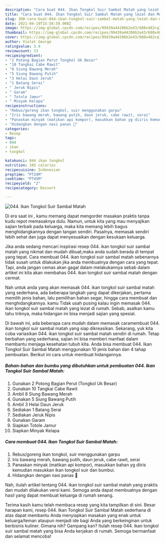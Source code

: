 ```yaml
---
description: "Cara buat 044. Ikan Tongkol Suir Sambal Matah yang lezat dan Mudah Dibuat"
title: "Cara buat 044. Ikan Tongkol Suir Sambal Matah yang lezat dan Mudah Dibuat"
slug: 368-cara-buat-044-ikan-tongkol-suir-sambal-matah-yang-lezat-dan-mudah-dibuat
date: 2021-04-19T15:58:59.908Z
image: https://img-global.cpcdn.com/recipes/99439a44206b2e43/680x482cq70/044-ikan-tongkol-suir-sambal-matah-foto-resep-utama.jpg
thumbnail: https://img-global.cpcdn.com/recipes/99439a44206b2e43/680x482cq70/044-ikan-tongkol-suir-sambal-matah-foto-resep-utama.jpg
cover: https://img-global.cpcdn.com/recipes/99439a44206b2e43/680x482cq70/044-ikan-tongkol-suir-sambal-matah-foto-resep-utama.jpg
author: Violet George
ratingvalue: 3.9
reviewcount: 13
recipeingredient:
- "2 Potong Bagian Perut Tongkol Uk Besar"
- "10 Tangkai Cabe Rawit"
- "8 Siung Bawang Merah"
- "5 Siung Bawang Putih"
- "3 Helai Daun Jeruk"
- "1 Batang Serai"
- " Jeruk Nipis"
- " Garam"
- " Totole Jamur"
- " Minyak Kelapa"
recipeinstructions:
- "Rebus/goreng ikan tongkol, suir menggunakan garpu"
- "Iris bawang merah, bawang putih, daun jeruk, cabe rawit, serai"
- "Panaskan minyak (matikan api kompor), masukkan bahan yg diiris kemudian masukkan ikan tongkol suir dan bumbui."
- "Hidangkan dengan nasi panas 🤤"
categories:
- Resep
tags:
- 044
- ikan
- tongkol

katakunci: 044 ikan tongkol 
nutrition: 165 calories
recipecuisine: Indonesian
preptime: "PT24M"
cooktime: "PT45M"
recipeyield: "2"
recipecategory: Dessert

---
```



![044. Ikan Tongkol Suir Sambal Matah](https://img-global.cpcdn.com/recipes/99439a44206b2e43/680x482cq70/044-ikan-tongkol-suir-sambal-matah-foto-resep-utama.jpg)

Di era  saat ini , kamu memang dapat mengorder masakan praktis tanpa kudu repot memasaknya dulu. Namun, untuk kita yang mau menyajikan sajian terbaik pada keluarga, maka kita memang lebih bagus menghidangkannya dengan tangan sendiri. Pasalnya, memasak sendiri lebih sehat dan juga dapat menyesuaikan dengan kesukaan keluarga.

Jika anda sedang mencari inspirasi resep 044. ikan tongkol suir sambal matah yang nikmat dan mudah dibuat,maka anda sudah berada di tempat yang tepat. Cara membuat 044. ikan tongkol suir sambal matah  sebenarnya tidak susah untuk dilakukan jika anda membuatnya dengan cara yang tepat. Tapi, anda jangan cemas akan gagal dalam melakukannya 
sebab dalam artikel ini kita akan membahas 044. ikan tongkol suir sambal matah dengan cermat.  



Nah untuk anda yang akan memasak 044. ikan tongkol suir sambal matah yang sederhana, ada beberapa langkah yang dapat dikerjakan, pertama memilih jenis bahan, lalu pemilihan bahan segar, hingga cara membuat dan menghidangkannya. kamu Tidak usah pusing kalau ingin memasak 044. ikan tongkol suir sambal matah yang lezat di rumah. Sebab, asalkan kamu  tahu triknya, maka hidangan ini bisa menjadi sajian yang spesial.

Di bawah ini, ada beberapa cara mudah dalam memasak caramembuat 044. ikan tongkol suir sambal matah yang siap dikreasikan. Sekarang, yuk kita coba variasikan 044. ikan tongkol suir sambal matah sendiri di rumah. Tetap berbahan yang sederhana, sajian ini bisa memberi manfaat dalam membantu menjaga kesehatan tubuh kita. Anda bisa membuat 044. Ikan Tongkol Suir Sambal Matah menggunakan 10 jenis bahan dan 4 tahap pembuatan. Berikut ini cara untuk membuat hidangannya.

<!--inarticleads1-->

##### Bahan-bahan dan bumbu yang dibutuhkan untuk pembuatan 044. Ikan Tongkol Suir Sambal Matah:

1. Gunakan 2 Potong Bagian Perut (Tongkol Uk Besar)
1. Gunakan 10 Tangkai Cabe Rawit
1. Ambil 8 Siung Bawang Merah
1. Gunakan 5 Siung Bawang Putih
1. Ambil 3 Helai Daun Jeruk
1. Sediakan 1 Batang Serai
1. Sediakan  Jeruk Nipis
1. Gunakan  Garam
1. Siapkan  Totole Jamur
1. Siapkan  Minyak Kelapa




<!--inarticleads2-->

##### Cara membuat 044. Ikan Tongkol Suir Sambal Matah:

1. Rebus/goreng ikan tongkol, suir menggunakan garpu
1. Iris bawang merah, bawang putih, daun jeruk, cabe rawit, serai
1. Panaskan minyak (matikan api kompor), masukkan bahan yg diiris kemudian masukkan ikan tongkol suir dan bumbui.
1. Hidangkan dengan nasi panas 🤤




Nah, itulah artikel tentang  044. ikan tongkol suir sambal matah  yang praktis dan mudah dilakukan versi kami. Semoga anda dapat membuatnya dengan hasil yang dapat membuat keluarga di rumah senang. 

Terima kasih kamu telah membaca resep yang kita tampilkan di sini. Besar harapan kami, resep  044. Ikan Tongkol Suir Sambal Matah sederhana di atas dapat membantu Anda menyiapkan masakan yang enak untuk keluarga/teman ataupun menjadi ide bagi Anda yang berkeinginan untuk berbisnis kuliner. Gimana nih? Gampang kan? Itulah resep 044. ikan tongkol suir sambal matah yang bisa Anda kerjakan di rumah. Semoga bermanfaat dan selamat mencoba!

